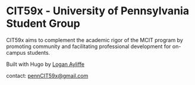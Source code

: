 # CIT59x - University of Pennsylvania Student Group

CIT59x aims to complement the academic rigor of the MCIT program by promoting community and facilitating professional development for on-campus students.

Built with Hugo by [Logan Ayliffe](https://www.loganayliffe.com)

contact: pennCIT59x@gmail.com